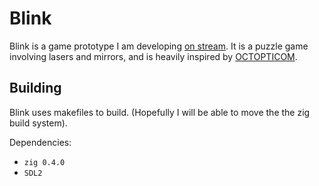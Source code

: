 # Blink

Blink is a game prototype I am developing [on
stream](https://www.twitch.tv/stenodyon). It is a puzzle game involving lasers
and mirrors, and is heavily inspired by
[OCTOPTICOM](https://store.steampowered.com/app/943190/OCTOPTICOM/).

## Building

Blink uses makefiles to build. (Hopefully I will be able to move the the
zig build system).

Dependencies:

* `zig 0.4.0`
* `SDL2`
